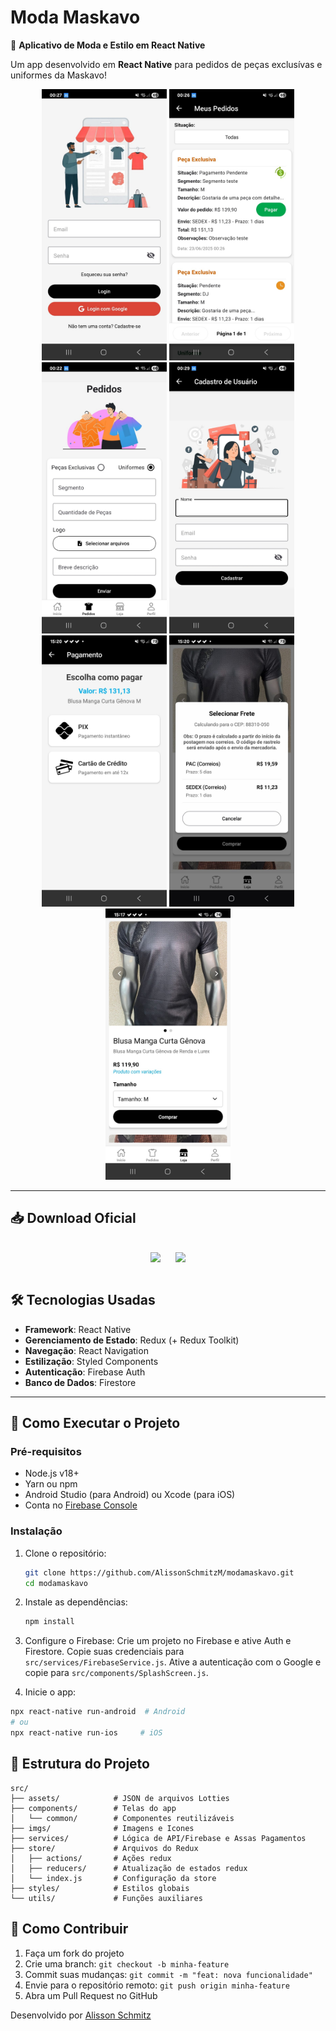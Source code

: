 # Moda Maskavo

📱 **Aplicativo de Moda e Estilo em React Native**

Um app desenvolvido em **React Native** para pedidos de peças exclusívas e uniformes da Maskavo!

<p align="center">
  <img src=".github/screenshot1.jpeg" width="200" />
  <img src=".github/screenshot2.jpeg" width="200" />
  <img src=".github/screenshot3.jpeg" width="200" />
  <img src=".github/screenshot4.jpeg" width="200" />
  <img src=".github/screenshot5.jpeg" width="200" />
  <img src=".github/screenshot6.jpeg" width="200" />
  <img src=".github/screenshot7.jpeg" width="200" />
</p>

---

## 📥 Download Oficial

<div align="center" style="display: flex; justify-content: center; gap: 20px; margin: 20px 0;">

[<img src="https://upload.wikimedia.org/wikipedia/commons/7/78/Google_Play_Store_badge_EN.svg" width="150" style="margin-right: 20px;">](LINK_PLAYSTORE)
[<img src="https://upload.wikimedia.org/wikipedia/commons/3/3c/Download_on_the_App_Store_Badge.svg" width="150">](LINK_APPSTORE)

</div>

## 🛠️ Tecnologias Usadas

- **Framework**: React Native
- **Gerenciamento de Estado**: Redux (+ Redux Toolkit)
- **Navegação**: React Navigation
- **Estilização**: Styled Components
- **Autenticação**: Firebase Auth
- **Banco de Dados**: Firestore

---

## 🚀 Como Executar o Projeto

### Pré-requisitos

- Node.js v18+
- Yarn ou npm
- Android Studio (para Android) ou Xcode (para iOS)
- Conta no [Firebase Console](https://console.firebase.google.com/)

### Instalação

1. Clone o repositório:
   ```bash
   git clone https://github.com/AlissonSchmitzM/modamaskavo.git
   cd modamaskavo
   ```
2. Instale as dependências:

   ```bash
   npm install
   ```

3. Configure o Firebase:
   Crie um projeto no Firebase e ative Auth e Firestore.
   Copie suas credenciais para `src/services/FirebaseService.js`.
   Ative a autenticação com o Google e copie para `src/components/SplashScreen.js`.

4. Inicie o app:

```sh
npx react-native run-android  # Android
# ou
npx react-native run-ios     # iOS
```

## 📂 Estrutura do Projeto

```text
src/
├── assets/            # JSON de arquivos Lotties
├── components/        # Telas do app
│   └── common/        # Componentes reutilizáveis
├── imgs/              # Imagens e Icones
├── services/          # Lógica de API/Firebase e Assas Pagamentos
├── store/             # Arquivos do Redux
│   ├── actions/       # Ações redux
│   ├── reducers/      # Atualização de estados redux
│   └── index.js       # Configuração da store
├── styles/            # Estilos globais
└── utils/             # Funções auxiliares
```

## 🔧 Como Contribuir

1. Faça um fork do projeto
2. Crie uma branch: `git checkout -b minha-feature`
3. Commit suas mudanças: `git commit -m "feat: nova funcionalidade"`
4. Envie para o repositório remoto: `git push origin minha-feature`
5. Abra um Pull Request no GitHub

Desenvolvido por [Alisson Schmitz](https://github.com/AlissonSchmitzM)
